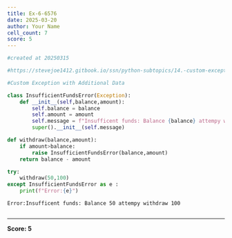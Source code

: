 ```yaml
---
title: Ex-6-6576
date: 2025-03-20
author: Your Name
cell_count: 7
score: 5
---
```


```python
#created at 20250315
```


```python
#https://stevejoe1412.gitbook.io/ssn/python-subtopics/14.-custom-exceptions
```


```python
#Custom Exception with Additional Data
```


```python
class InsufficientFundsError(Exception):
    def __init__(self,balance,amount):
        self.balance = balance
        self.amount = amount
        self.message = f"Insufficent funds: Balance {balance} attempy withdraw {amount}"
        super().__init__(self.message)
```


```python
def withdraw(balance,amount):
    if amount>balance:
        raise InsufficientFundsError(balance,amount)
    return balance - amount
```


```python
try:
    withdraw(50,100)
except InsufficientFundsError as e :
    print(f"Error:{e}")
```

    Error:Insufficent funds: Balance 50 attempy withdraw 100



```python

```


---
**Score: 5**